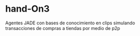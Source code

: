 # hand-On3
Agentes JADE con bases de conocimiento en clips simulando transacciones de compras a tiendas por medio de p2p
